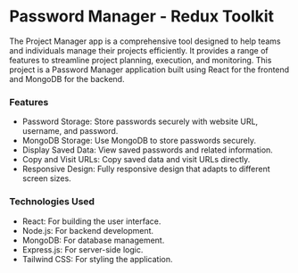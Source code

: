 # Password Manager - Redux Toolkit
The Project Manager app is a comprehensive tool designed to help teams and individuals manage their projects efficiently. It provides a range of features to streamline project planning, execution, and monitoring. This project is a Password Manager application built using React for the frontend and MongoDB for the backend.

### Features
- Password Storage: Store passwords securely with website URL, username, and password.
- MongoDB Storage: Use MongoDB to store passwords securely.
- Display Saved Data: View saved passwords and related information.
- Copy and Visit URLs: Copy saved data and visit URLs directly.
- Responsive Design: Fully responsive design that adapts to different screen sizes.
 
### Technologies Used
- React: For building the user interface.
- Node.js: For backend development.
- MongoDB: For database management.
- Express.js: For server-side logic.
- Tailwind CSS: For styling the application.

<!-- # React + Vite

This template provides a minimal setup to get React working in Vite with HMR and some ESLint rules.

Currently, two official plugins are available:

- [@vitejs/plugin-react](https://github.com/vitejs/vite-plugin-react/blob/main/packages/plugin-react/README.md) uses [Babel](https://babeljs.io/) for Fast Refresh
- [@vitejs/plugin-react-swc](https://github.com/vitejs/vite-plugin-react-swc) uses [SWC](https://swc.rs/) for Fast Refresh -->
